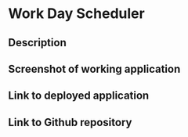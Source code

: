 # Work Day Scheduler

## Description

## Screenshot of working application

## Link to deployed application

## Link to Github repository
